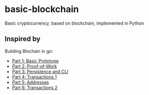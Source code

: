 # basic-blockchain
Basic cryptocurrency, based on blockchain, implemented in Python

## Inspired by

Building Blochain in go:

* [Part 1: Basic Prototype](https://jeiwan.cc/posts/building-blockchain-in-go-part-1/)
* [Part 2: Proof-of-Work](https://jeiwan.cc/posts/building-blockchain-in-go-part-2/)
* [Part 3: Persistence and CLI](https://jeiwan.cc/posts/building-blockchain-in-go-part-3/)
* [Part 4: Transactions 1](https://jeiwan.cc/posts/building-blockchain-in-go-part-4/)
* [Part 5: Addresses](https://jeiwan.cc/posts/building-blockchain-in-go-part-5/)
* [Part 6: Transactions 2](https://jeiwan.cc/posts/building-blockchain-in-go-part-6/)

